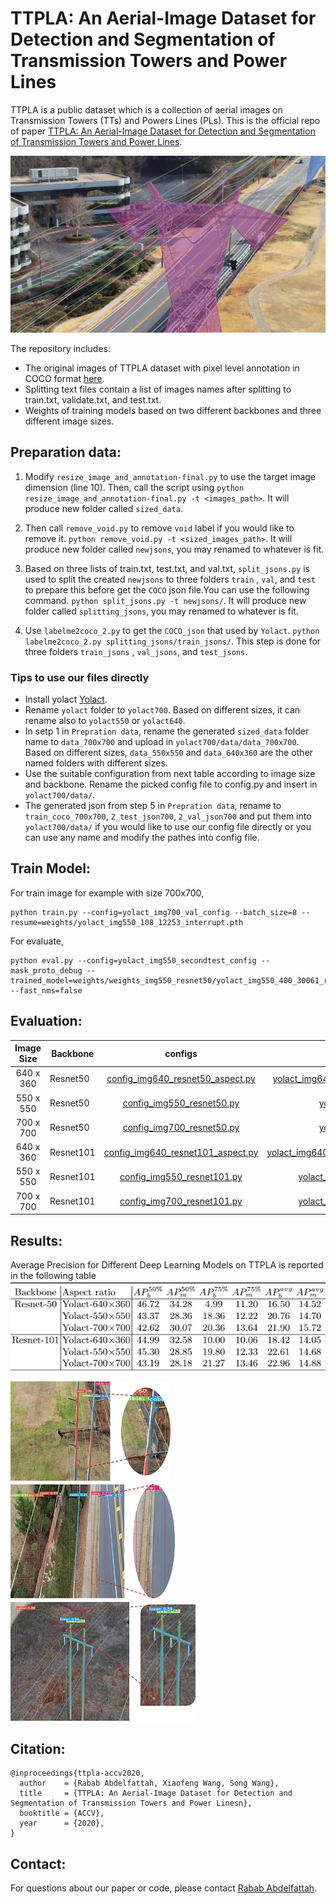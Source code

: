 # TTPLA: An Aerial-Image Dataset for Detection and Segmentation of Transmission Towers and Power Lines

TTPLA is a public dataset which is a collection of aerial images on
Transmission Towers (TTs) and Powers Lines (PLs). This is the official repo of paper [TTPLA: An Aerial-Image Dataset for Detection
and Segmentation of Transmission Towers and
Power Lines](camera_ready_final.pdf). 

![Screenshot](fig/69_00806_80.jpg)

The repository includes:
* The original images of TTPLA dataset with pixel level annotation in COCO format [here]().
* Splitting text files contain a list of images names after splitting to train.txt, validate.txt, and test.txt.
* Weights of training models based on two different backbones and three different image sizes.

## Preparation data:

1. Modify `resize_image_and_annotation-final.py` to use the target image dimension (line 10). Then, call the script using
`python resize_image_and_annotation-final.py -t <images_path>`. It will produce new folder called `sized_data`.

2. Then call `remove_void.py` to remove `void` label if you would like to remove it.
`python remove_void.py -t <sized_images_path>`. It will produce new folder called `newjsons`, you may renamed to whatever is fit.

3. Based on three lists of train.txt, test.txt, and val.txt, `split_jsons.py` is used to split the created `newjsons` to three folders `train` , `val`, and `test` to prepare this before get the `COCO` json file.You can use the following command.
`python split_jsons.py -t newjsons/`. It will produce new folder called `splitting_jsons`, you may renamed to whatever is fit.

5. Use `labelme2coco_2.py` to get the `COCO_json` that used by `Yolact`.
`python labelme2coco_2.py splitting_jsons/train_jsons/`. This step is done for three folders `train_jsons` , `val_jsons`, and `test_jsons`.

 ### Tips to use our files directly
  * Install yolact [Yolact](https://github.com/dbolya/yolact#evaluation).
  * Rename `yolact` folder to `yolact700`. Based on different sizes, it can rename also to `yolact550` or `yolact640`.
  * In setp 1 in `Prepration data`, rename the generated `sized_data` folder name to `data_700x700` and upload in `yolact700/data/data_700x700`. Based on different sizes, `data_550x550` and `data_640x360` are the other named folders with different sizes.
  * Use the suitable configuration from next table according to image size and backbone. Rename the picked config file to config.py and insert in `yolact700/data/`.
  * The generated json from step 5 in `Prepration data`, rename to `train_coco_700x700`, `2_test_json700`, `2_val_json700` and put them into `yolact700/data/` if you would like to use our config file directly or you can use any name and modify the pathes into config file.
  
## Train Model:
For train image for example with size 700x700, 
```
python train.py --config=yolact_img700_val_config --batch_size=8 --resume=weights/yolact_img550_108_12253_interrupt.pth
```
For evaluate,
```
python eval.py --config=yolact_img550_secondtest_config --mask_proto_debug --trained_model=weights/weights_img550_resnet50/yolact_img550_400_30061_resnet50_sep7_2217.pth --fast_nms=false

```

## Evaluation:

|Image Size| Backbone|configs| weights|
|:-------------:| ------------- |:-------------:| -----:|
|640 x 360 |Resnet50 | [config_img640_resnet50_aspect.py](https://drive.google.com/file/d/1ocoYiTDFBcdI8Es8dZlMbsbFGkaLKw98/view?usp=sharing)| [yolact_img640_secondval_399_30000_resnet50.pth](https://drive.google.com/file/d/1IDfQlBJ2VAIpyaOSUs2Ecmf_rsl8nSdc/view?usp=sharing)|
|550 x 550 |Resnet50 | [config_img550_resnet50.py](https://drive.google.com/file/d/1buxmIli7cxiFwJ7krOCTOojwgDeR2AUM/view?usp=sharing0)   | [yolact_img550_399_30000_resnet50.pth](https://drive.google.com/file/d/1mKYRP7LOVgrFN5Vsug-tyI6XDEZ8c62k/view?usp=sharing) |
| 700 x 700|Resnet50 | [config_img700_resnet50.py](https://drive.google.com/file/d/1NCe8W7QKlDhDF-nrH2iLAr0kiHdC6T7w/view?usp=sharing)  | [yolact_img700_399_30000_resnet50.pth](https://drive.google.com/file/d/1y8g-KepFdcSBWKRdHTHB8vygjKsFTyKr/view?usp=sharing) |
|640 x 360 |Resnet101| [config_img640_resnet101_aspect.py](https://drive.google.com/file/d/1sq3WSdH-wqRLbIaZO9g4uBYA6WQec3uC/view?usp=sharing)| [yolact_img640_secondval_399_45100_resnet101.pth](https://drive.google.com/file/d/1IDfQlBJ2VAIpyaOSUs2Ecmf_rsl8nSdc/view?usp=sharing) |
|550 x 550 |Resnet101| [config_img550_resnet101.py](https://drive.google.com/file/d/1XM7ryEokOe98Y6XNmx9qvuK8rPujoJvL/view?usp=sharing)| [yolact_img550_399_45100_resnet101_b8.pth](https://drive.google.com/file/d/1zP4usEnaAUeGuqq179iLocy2J5TO4eJH/view?usp=sharing) |
|700 x 700 |Resnet101| [config_img700_resnet101.py](https://drive.google.com/file/d/1QfPvi2FTJv1JByqM70qM7nQjGpNI_kNi/view?usp=sharing)| [yolact_img700_399_45100_resnet101_b8.pth](https://drive.google.com/file/d/1IDfQlBJ2VAIpyaOSUs2Ecmf_rsl8nSdc/view?usp=sharing)|

## Results:

Average Precision for Different Deep Learning Models on TTPLA is reported in the following table
![results](fig/result.jpg)


![Classification falseness](fig/fig1_s20.jpg)
![Detection falseness](fig/fig3_s20.jpg)
![Segmentation falseness](fig/fig4_s20.jpg)



## Citation:
```
@inproceedings{ttpla-accv2020,
  author    = {Rabab Abdelfattah, Xiaofeng Wang, Song Wang},
  title     = {TTPLA: An Aerial-Image Dataset for Detection and Segmentation of Transmission Towers and Power Linesn},
  booktitle = {ACCV},
  year      = {2020},
}
```
## Contact:
For questions about our paper or code, please contact [Rabab Abdelfattah](rabab@email.sc.edu).
